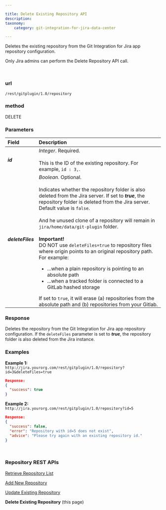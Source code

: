 ```yaml
---

title: Delete Existing Repository API
description:
taxonomy:
    category: git-integration-for-jira-data-center

---
```


<!-- REST API -->

Deletes the existing repository from the Git Integration for Jira app repository configuration.

<div class="bbb-callout bbb--alert">
    <div class="irow">
    <div class="ilogobox">
        <span class="logoimg"></span>
    </div>
    <div class="imsgbox">
        Only Jira admins can perform the Delete Repository API call.
    </div>
    </div>
</div>

&nbsp;

### url
`/rest/gitplugin/1.0/repository`

### method
DELETE

### Parameters

| Field | Description |
| :--- | :--- |
| _**id**_ | _Integer_. Required.<br><br>This is the ID of the existing repository. For example, `id : 3,`. |
| _**deleteFiles**_ | _Boolean._ Optional.<br><br>Indicates whether the repository folder is also deleted from the Jira server. If set to _**true**_, the repository folder is deleted from the Jira server. Default value is `false`.<br><br>And he unused clone of a repository will remain in `jira/home/data/git-plugin` folder.<br><br><div class="bbb-callout bbb--alert" style='margin-bottom:0px;'><div class="irow"><div class="ilogobox"><span class="logoimg"></span></div><div class="imsgbox"><b>Important!</b><br>DO NOT use <code>deleteFiles=true</code> to repository files where origin points to an original repository path. For example:<br><ul><li>...when a plain repository is pointing to an absolute path</li><li>...when a tracked folder is connected to a GitLab hashed storage</li></ul><p style='margin-bottom:-10px;'>If set to <code>true</code>, it will erase (a) repositories from the absolute path and (b) repositories from your Gitlab.</p></div></div>
</div> |

### Response

Deletes the repository from the Git Integration for Jira app repository configuration. If the `deleteFiles` parameter is set to _**true**_, the repository folder is also deleted from the Jira instance.

### Examples

**Example 1:**<br>
`http://jira.yourorg.com/rest/gitplugin/1.0/repository?id=3&deleteFiles=true`

```json
Response:
{
  "success": true
}
```

**Example 2:**<br>
`http://jira.yourorg.com/rest/gitplugin/1.0/repository?id=5`

```json
Response:
{
  "success": false,
  "error": "Repository with id=5 does not exist",
  "advice": "Please try again with an existing repository id."
}
```

<p>&nbsp;</p>

### Repository REST APIs

[Retrieve Repository List](/git-integration-for-jira-data-center/retrieve-repository-List-gij-self-managed/)

[Add New Repository](/git-integration-for-jira-data-center/add-new-repository-gij-self-managed/)

[Update Existing Repository](/git-integration-for-jira-data-center/Update-Existing-Repository-gij-self-managed/)

**Delete Existing Repository** (this page)

